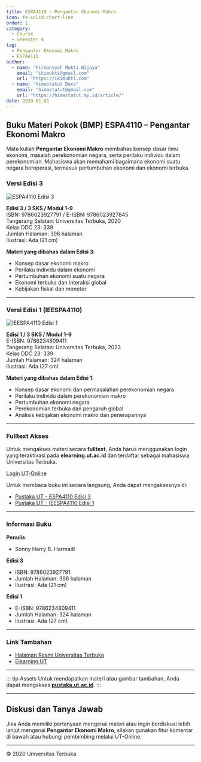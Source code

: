 ```yaml
--- 
title: ESPA4110 – Pengantar Ekonomi Makro
icon: fa-solid:chart-line
order: 1
category:
  - Course
  - Semester 4
tag:
  - Pengantar Ekonomi Makro
  - ESPA4110
author:
  - name: "Firmansyah Mukti Wijaya"
    email: "ikimukti@gmail.com"
    url: "https://ikimukti.com"
  - name: "Himastatut Docs"
    email: "himastatut@gmail.com"
    url: "https://himastatut.my.id/article/"
date: 2020-01-01
--- 
```


## Buku Materi Pokok (BMP) ESPA4110 – Pengantar Ekonomi Makro

Mata kuliah **Pengantar Ekonomi Makro** membahas konsep dasar ilmu ekonomi, masalah perekonomian negara, serta perilaku individu dalam perekonomian. Mahasiswa akan memahami bagaimana ekonomi suatu negara beroperasi, termasuk pertumbuhan ekonomi dan ekonomi terbuka.

### Versi Edisi 3

![ESPA4110 Edisi 3](https://pustaka.ut.ac.id/lib/wp-content/uploads/2020/07/ESPA411003.jpg)

**Edisi 3 / 3 SKS / Modul 1-9**  
ISBN: 9786023927791 / E-ISBN: 9786023927845  
Tangerang Selatan: Universitas Terbuka, 2020  
Kelas DDC 23: 339  
Jumlah Halaman: 396 halaman  
Ilustrasi: Ada (21 cm)  

**Materi yang dibahas dalam Edisi 3**:
- Konsep dasar ekonomi makro
- Perilaku individu dalam ekonomi
- Pertumbuhan ekonomi suatu negara
- Ekonomi terbuka dan interaksi global
- Kebijakan fiskal dan moneter

--- 

### Versi Edisi 1 (IEESPA4110)

![IEESPA4110 Edisi 1](https://pustaka.ut.ac.id/lib/wp-content/uploads/2023/04/IEESPA4110.jpg)

**Edisi 1 / 3 SKS / Modul 1-9**  
E-ISBN: 9786234809411  
Tangerang Selatan: Universitas Terbuka, 2023  
Kelas DDC 23: 339  
Jumlah Halaman: 324 halaman  
Ilustrasi: Ada (27 cm)  

**Materi yang dibahas dalam Edisi 1**:
- Konsep dasar ekonomi dan permasalahan perekonomian negara
- Perilaku individu dalam perekonomian makro
- Pertumbuhan ekonomi negara
- Perekonomian terbuka dan pengaruh global
- Analisis kebijakan ekonomi makro dan penerapannya

--- 

### Fulltext Akses

Untuk mengakses materi secara **fulltext**, Anda harus menggunakan login yang teraktivasi pada **elearning.ut.ac.id** dan terdaftar sebagai mahasiswa Universitas Terbuka.

[Login UT-Online](http://elearning.ut.ac.id)

Untuk membaca buku ini secara langsung, Anda dapat mengaksesnya di:
- [Pustaka UT - ESPA4110 Edisi 3](https://pustaka.ut.ac.id/lib/espa4110-pengantar-ekonomi-makro-edisi-3/)
- [Pustaka UT - IEESPA4110 Edisi 1](https://pustaka.ut.ac.id/lib/ieespa4110-introduction-to-macroeconomics/)

--- 

### Informasi Buku

**Penulis:**  
- Sonny Harry B. Harmadi  

**Edisi 3**  
- ISBN: 9786023927791  
- Jumlah Halaman: 396 halaman  
- Ilustrasi: Ada (21 cm)  

**Edisi 1**  
- E-ISBN: 9786234809411  
- Jumlah Halaman: 324 halaman  
- Ilustrasi: Ada (27 cm)

--- 

### Link Tambahan

- [Halaman Resmi Universitas Terbuka](https://www.ut.ac.id)
- [Elearning UT](http://elearning.ut.ac.id)

--- 

::: tip Assets
Untuk mendapatkan materi atau gambar tambahan, Anda dapat mengakses **[pustaka.ut.ac.id](https://pustaka.ut.ac.id)**.
:::

--- 

## Diskusi dan Tanya Jawab

Jika Anda memiliki pertanyaan mengenai materi atau ingin berdiskusi lebih lanjut mengenai **Pengantar Ekonomi Makro**, silakan gunakan fitur komentar di bawah atau hubungi pembimbing melalui UT-Online.

--- 

<footer>
  <p>© 2020 Universitas Terbuka</p>
</footer>


<GitContributors />
<GitChangelog />